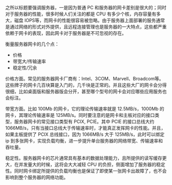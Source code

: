 之所以标题要强调服务器，一是因为普通 PC 和服务器的网卡差别是很大的；同时对于服务器的性能，很多时候人们关注的都是 CPU 有多少个核，内存容量有多大，磁盘 IOPS等，而网卡的性能很容易被忽略。由于服务器上面部署的服务通常是通过网络的形式对外提供，且远程连接管理也是服务器的一大特点，这些都严重依赖于网卡的表现，因此网卡对于服务器是不可忽视的存在。

衡量服务器网卡的几个点：

- 价格
- 带宽大/传输速率
- 稳定性/冗余

价格方面。常见的服务器网卡厂商有：Intel、3COM、Marvell、Broadcom等。这些牌子的网卡几百块算是入门的，几千块是正常的。并且这些大厂的网卡会分得很细，比如桌面版和服务器版会分开，甚至哪个型号的网卡会对应哪些应用服务也会标注。

带宽方面。比如 100Mb 的网卡，它的理论传输速率就是 12.5MB/s，1000Mb 的网卡，其理论传输速率是 125MB/s。同时要注意的是网卡和主板对应的接口类型，服务器网卡的常见接口类型有 PCIX, PCIE。其中 PCIE 的接口总线大约 1066MB/s，只有当接口总线大于传输速率时，才能真正发挥网卡的性能。并且，如果主板提供了 PCIX 总线接口，因为 1066MB/s 大于 125MB/s，此时可以绑定 ip 到多张网卡，实现负载均衡，进一步提升单台服务器的网络带宽、传输速率和吞吐量。

稳定性。服务器网卡的芯片通常具有基本的数据处理能力，且所提供的读写缓存更大，在并发量大的时候，这将会大大减轻 CPU 的负担，侧面增加了服务器的稳定性。同时网卡绑定所提供的负载均衡也是保证了即使某一张网卡出故障了，也不会影响到整个服务器的网络功能。
